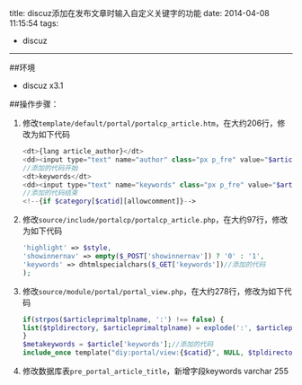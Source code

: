 title: discuz添加在发布文章时输入自定义关键字的功能
date: 2014-04-08 11:15:54
tags:
- discuz
---
##环境
* discuz x3.1

##操作步骤：
1. 修改`template/default/portal/portalcp_article.htm`，在大约206行，修改为如下代码
    ```php
    <dt>{lang article_author}</dt>
    <dd><input type="text" name="author" class="px p_fre" value="$article[author]" size="30" /></dd>
    //添加的代码开始
    <dt>keywords</dt>
    <dd><input type="text" name="keywords" class="px p_fre" value="$article[keywords]" size="30" /></dd>
    //添加的代码结束
    <!--{if $category[$catid][allowcomment]}-->
    ```

2. 修改`source/include/portalcp/portalcp_article.php`，在大约97行，修改为如下代码
    ```php
    'highlight' => $style,
    'showinnernav' => empty($_POST['showinnernav']) ? '0' : '1',
    'keywords' => dhtmlspecialchars($_GET['keywords'])//添加的代码
    );
    ```

3. 修改`source/module/portal/portal_view.php`，在大约278行，修改为如下代码
    ```php
    if(strpos($articleprimaltplname, ':') !== false) {
    list($tpldirectory, $articleprimaltplname) = explode(':', $articleprimaltplname);
    }
    $metakeywords = $article['keywords'];//添加的代码
    include_once template("diy:portal/view:{$catid}", NULL, $tpldirectory, NULL, $articleprimaltplname);
    ```

4. 修改数据库表`pre_portal_article_title`，新增字段keywords varchar 255
